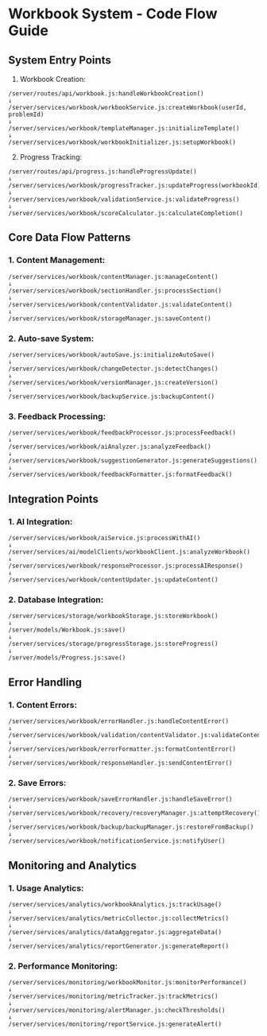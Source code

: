 # Workbook System - Code Flow Guide

## System Entry Points

1. Workbook Creation:
```
/server/routes/api/workbook.js:handleWorkbookCreation()
↓
/server/services/workbook/workbookService.js:createWorkbook(userId, problemId)
↓
/server/services/workbook/templateManager.js:initializeTemplate()
↓
/server/services/workbook/workbookInitializer.js:setupWorkbook()
```

2. Progress Tracking:
```
/server/routes/api/progress.js:handleProgressUpdate()
↓
/server/services/workbook/progressTracker.js:updateProgress(workbookId)
↓
/server/services/workbook/validationService.js:validateProgress()
↓
/server/services/workbook/scoreCalculator.js:calculateCompletion()
```

## Core Data Flow Patterns

### 1. Content Management:
```
/server/services/workbook/contentManager.js:manageContent()
↓
/server/services/workbook/sectionHandler.js:processSection()
↓
/server/services/workbook/contentValidator.js:validateContent()
↓
/server/services/workbook/storageManager.js:saveContent()
```

### 2. Auto-save System:
```
/server/services/workbook/autoSave.js:initializeAutoSave()
↓
/server/services/workbook/changeDetector.js:detectChanges()
↓
/server/services/workbook/versionManager.js:createVersion()
↓
/server/services/workbook/backupService.js:backupContent()
```

### 3. Feedback Processing:
```
/server/services/workbook/feedbackProcessor.js:processFeedback()
↓
/server/services/workbook/aiAnalyzer.js:analyzeFeedback()
↓
/server/services/workbook/suggestionGenerator.js:generateSuggestions()
↓
/server/services/workbook/feedbackFormatter.js:formatFeedback()
```

## Integration Points

### 1. AI Integration:
```
/server/services/workbook/aiService.js:processWithAI()
↓
/server/services/ai/modelClients/workbookClient.js:analyzeWorkbook()
↓
/server/services/workbook/responseProcessor.js:processAIResponse()
↓
/server/services/workbook/contentUpdater.js:updateContent()
```

### 2. Database Integration:
```
/server/services/storage/workbookStorage.js:storeWorkbook()
↓
/server/models/Workbook.js:save()
↓
/server/services/storage/progressStorage.js:storeProgress()
↓
/server/models/Progress.js:save()
```

## Error Handling

### 1. Content Errors:
```
/server/services/workbook/errorHandler.js:handleContentError()
↓
/server/services/workbook/validation/contentValidator.js:validateContent()
↓
/server/services/workbook/errorFormatter.js:formatContentError()
↓
/server/services/workbook/responseHandler.js:sendContentError()
```

### 2. Save Errors:
```
/server/services/workbook/saveErrorHandler.js:handleSaveError()
↓
/server/services/workbook/recovery/recoveryManager.js:attemptRecovery()
↓
/server/services/workbook/backup/backupManager.js:restoreFromBackup()
↓
/server/services/workbook/notificationService.js:notifyUser()
```

## Monitoring and Analytics

### 1. Usage Analytics:
```
/server/services/analytics/workbookAnalytics.js:trackUsage()
↓
/server/services/analytics/metricCollector.js:collectMetrics()
↓
/server/services/analytics/dataAggregator.js:aggregateData()
↓
/server/services/analytics/reportGenerator.js:generateReport()
```

### 2. Performance Monitoring:
```
/server/services/monitoring/workbookMonitor.js:monitorPerformance()
↓
/server/services/monitoring/metricTracker.js:trackMetrics()
↓
/server/services/monitoring/alertManager.js:checkThresholds()
↓
/server/services/monitoring/reportService.js:generateAlert()
```